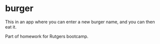 # burger

This in an app where you can enter a new burger name, and you can then eat it.

Part of homework for Rutgers bootcamp.

